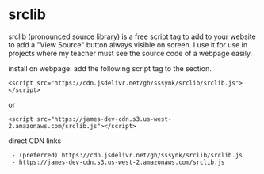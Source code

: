 # srclib

srclib (pronounced source library) is a free script tag to add to your website to add a "View Source" button always visible on screen. I use it for use in projects where my teacher must see the source code of a webpage easily.

install on webpage:
add the following script tag to the <head> section.
```
<script src="https://cdn.jsdelivr.net/gh/sssynk/srclib/srclib.js"></script>
 ```
 or
 ```
<script src="https://james-dev-cdn.s3.us-west-2.amazonaws.com/srclib.js"></script>
 ```

direct CDN links
 ```
  - (preferred) https://cdn.jsdelivr.net/gh/sssynk/srclib/srclib.js
  - https://james-dev-cdn.s3.us-west-2.amazonaws.com/srclib.js
```
